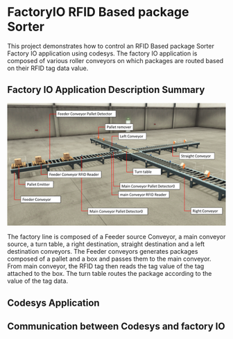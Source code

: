 # FactoryIO RFID Based package Sorter

This project demonstrates how to control an RFID Based package Sorter Factory IO application using codesys. The factory IO application is composed of various roller conveyors on which packages are routed based on their RFID tag data value.

## Factory IO Application Description Summary
![alt text](./Thumbnail.png)

The factory line is composed of a Feeder source Conveyor, a main conveyor source, a turn table, a right destination, straight destination and a left destination conveyors. The Feeder conveyors generates packages composed of a pallet and a box and passes them to the main conveyor. From main conveyor, the RFID tag then reads the tag value of the tag attached to the box. The turn table routes the package according to the value of the tag data. 

## Codesys Application

## Communication between Codesys and factory IO